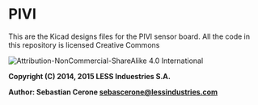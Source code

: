 # PIVI #

This are the Kicad designs files for the PIVI sensor board.
All the code in this repository is licensed Creative Commons

![Attribution-NonCommercial-ShareAlike 4.0 International ](https://bitbucket.org/repo/xj5nj8/images/1002571225-88x31.png)

**Copyright (C) 2014, 2015 LESS Induestries S.A.**

**Author: Sebastian Cerone <sebascerone@lessindustries.com>**
